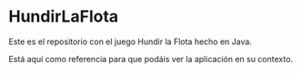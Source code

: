 # HundirLaFlota
Este es el repositorio con el juego Hundir la Flota hecho en Java.

Está aquí como referencia para que podáis ver la aplicación en su contexto.
